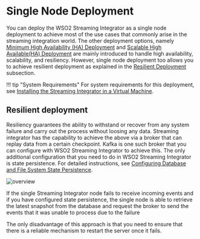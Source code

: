 # Single Node Deployment

You can deploy the WSO2 Streaming Integrator as a single node deployment to achieve most of the use cases that commonly arise
in the streaming integration world. The other deployment options, namely [Minimum High Availability (HA) Deployment]({{base_path}}/install-and-setup/setup/si-deployment/deploying-si-as-minimum-ha-cluster) and
[Scalable High Available(HA) Deployment]({{base_path}}/install-and-setup/setup/si-deployment/deploying-si-as-a-scalable-cluster) are mainly introduced to handle high availability, scalability, and resiliency.
However, single node deployment too allows you to achieve resilient deployment as explained in the [Resilient Deployment](#resilient-deployment) subsection.

!!! tip "System Requirements"
    For system requirements for this deployment, see [Installing the Streaming Integrator in a Virtual Machine]({{base_path}}/install-and-setup/install/installing-the-product/installing-si-in-vm).

## Resilient deployment

Resiliency guarantees the ability to withstand or recover from any system failure and carry out the process without 
loosing any data. Streaming integrator has the capability to achieve the above via a broker that can replay data from a
certain checkpoint. Kafka is one such broker that you can configure with WSO2 Streaming Integrator to achieve this. The only additional configuration that you need to do in WSO2 Streaming Integrator is state persistence. For detailed
instructions, see [Configuring Database and File System State Persistence]({{base_path}}/install-and-setup/setup/si-setup/configuring-database-and-file-system-state-persistence).

![overview]({{base_path}}/assets/img/streaming/deploying-si-as-a-single-node-deployment/single-node-deployment.png)

If the single Streaming Integrator node fails to receive incoming events and if you have configured state persistence, the single node is able to retrieve the latest snapshot from the database and request the broker to send the events that it was unable to process due to the failure


The only disadvantage of this approach is that you need to ensure that there is a reliable mechanism to restart the server once it fails.
